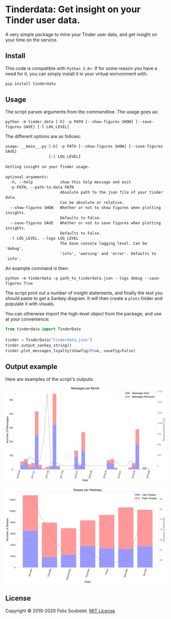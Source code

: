 # Tinderdata: Get insight on your Tinder user data.

A very simple package to mine your Tinder user data, and get insight on your time on the service.

## Install

This code is compatible with `Python 3.6+`.
If for some reason you have a need for it, you can simply install it in your virtual enrivonment with:
```bash
pip install tinderdata
```

## Usage

The script parses arguments from the commandline.
The usage goes as:

```
python -m tinder_data [-h] -p PATH [--show-figures SHOW] [--save-figures SAVE] [-l LOG_LEVEL]
```

The different options are as follows:
```
usage: __main__.py [-h] -p PATH [--show-figures SHOW] [--save-figures SAVE]
                   [-l LOG_LEVEL]

Getting insight on your Tinder usage.

optional arguments:
  -h, --help            show this help message and exit
  -p PATH, --path-to-data PATH
                        Absolute path to the json file of your tinder data.
                        Can be absolute or relative.
  --show-figures SHOW   Whether or not to show figures when plotting insights.
                        Defaults to False.
  --save-figures SAVE   Whether or not to save figures when plotting insights.
                        Defaults to False.
  -l LOG_LEVEL, --logs LOG_LEVEL
                        The base console logging level. Can be 'debug',
                        'info', 'warning' and 'error'. Defaults to 'info'.
```

An example command is then:
```
python -m tinderdata -p path_to_tinderdata.json --logs debug --save-figures True
```

The script print out a number of insight statements, and finally the text you should paste to get a Sankey diagram.
It will then create a `plots` folder and populate it with visuals.

You can otherwise import the high-level object from the package, and use at your convenience:
```python
from tinderdata import TinderData

tinder = TinderData("tinderdata.json")
tinder.output_sankey_string()
tinder.plot_messages_loyalty(showfig=True, savefig=False)
```

## Output example

Here are examples of the script's outputs:
<p align="center">
  <img src="https://github.com/fsoubelet/Tinder_Data/blob/master/plots/messages_monthly_stats.png"/>
</p>

<p align="center">
  <img src="https://github.com/fsoubelet/Tinder_Data/blob/master/plots/swipes_weekdays_stats.png"/>
</p>

## License

Copyright &copy; 2019-2020 Felix Soubelet. [MIT License][license]

[license]: https://github.com/fsoubelet/Tinder_Data/blob/master/LICENSE